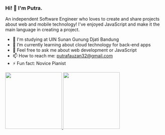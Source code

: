 ### Hi! 👋 I'm Putra.

An independent Software Engineer who loves to create and share projects about web and mobile technology! I've enjoyed JavaScript and make it the main language in creating a project.

- 🔭 I'm studying at UIN Sunan Gunung Djati Bandung 
- 🌱 I’m currently learning about cloud technology for back-end apps
- 💬 Feel free to ask me about web development or JavaScript
- 📫 How to reach me: putrafauzan32@gmail.com
- ⚡ Fun fact: Novice Pianist

<p align="left">
<a href="https://github.com/dimasmds">
  <img height="180em" src="https://github-readme-stats-eight-theta.vercel.app/api?username=dimasmds&show_icons=true&theme=algolia&include_all_commits=true&count_private=true"/>
  <img height="180em" src="https://github-readme-stats-eight-theta.vercel.app/api/top-langs/?username=dimasmds&layout=compact&langs_count=8&theme=algolia"/>
</a>
</p>
